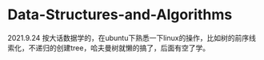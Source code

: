 # Data-Structures-and-Algorithms
2021.9.24
按大话数据学的，在ubuntu下熟悉一下linux的操作，比如树的前序线索化，不递归的创建tree，哈夫曼树就懒的搞了，后面有空了学。
